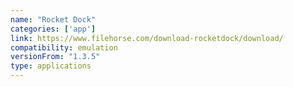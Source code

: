 ```yaml
---
name: "Rocket Dock"
categories: ['app']
link: https://www.filehorse.com/download-rocketdock/download/
compatibility: emulation
versionFrom: "1.3.5"
type: applications
---
```


